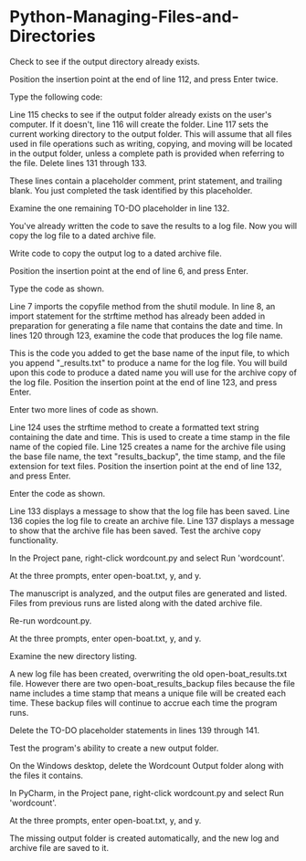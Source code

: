 # Python-Managing-Files-and-Directories
Check to see if the output directory already exists.

Position the insertion point at the end of line 112, and press Enter twice.

Type the following code:


Line 115 checks to see if the output folder already exists on the user's computer.
If it doesn't, line 116 will create the folder.
Line 117 sets the current working directory to the output folder. This will assume that all files used in file operations such as writing, copying, and moving will be located in the output folder, unless a complete path is provided when referring to the file.
Delete lines 131 through 133.

These lines contain a placeholder comment, print statement, and trailing blank. You just completed the task identified by this placeholder.

Examine the one remaining TO-DO placeholder in line 132.


You've already written the code to save the results to a log file. Now you will copy the log file to a dated archive file.

Write code to copy the output log to a dated archive file.

Position the insertion point at the end of line 6, and press Enter.

Type the code as shown.


Line 7 imports the copyfile method from the shutil module.
In line 8, an import statement for the strftime method has already been added in preparation for generating a file name that contains the date and time.
In lines 120 through 123, examine the code that produces the log file name.


This is the code you added to get the base name of the input file, to which you append "_results.txt" to produce a name for the log file.
You will build upon this code to produce a dated name you will use for the archive copy of the log file.
Position the insertion point at the end of line 123, and press Enter.

Enter two more lines of code as shown.


Line 124 uses the strftime method to create a formatted text string containing the date and time. This is used to create a time stamp in the file name of the copied file.
Line 125 creates a name for the archive file using the base file name, the text "results_backup", the time stamp, and the file extension for text files.
Position the insertion point at the end of line 132, and press Enter.

Enter the code as shown.


Line 133 displays a message to show that the log file has been saved.
Line 136 copies the log file to create an archive file.
Line 137 displays a message to show that the archive file has been saved.
Test the archive copy functionality.

In the Project pane, right-click wordcount.py and select Run 'wordcount'.

At the three prompts, enter open-boat.txt, y, and y.


The manuscript is analyzed, and the output files are generated and listed. Files from previous runs are listed along with the dated archive file.

Re-run wordcount.py.

At the three prompts, enter open-boat.txt, y, and y.

Examine the new directory listing.


A new log file has been created, overwriting the old open-boat_results.txt file. However there are two open-boat_results_backup files because the file name includes a time stamp that means a unique file will be created each time. These backup files will continue to accrue each time the program runs.

Delete the TO-DO placeholder statements in lines 139 through 141.

Test the program's ability to create a new output folder.

On the Windows desktop, delete the Wordcount Output folder along with the files it contains.

In PyCharm, in the Project pane, right-click wordcount.py and select Run 'wordcount'.

At the three prompts, enter open-boat.txt, y, and y.

The missing output folder is created automatically, and the new log and archive file are saved to it.

